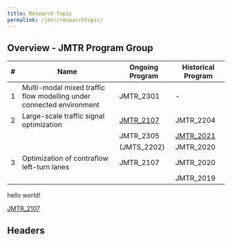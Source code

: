 ```yaml
---
title: Research Topic
permalink: /jmtr/researchtopic/
---
```


<style>
.intro{
font-family:times;
font-size:21px;
}
</style>

## Overview - JMTR Program Group
<table class="table table-striped table-hover ">
  <thead>
    <tr>
      <th>#</th>
      <th>Name</th>
      <th>Ongoing Program</th>
      <th>Historical Program</th>
    </tr>
  </thead>
  <tbody>
    <tr class="success">
      <td>1</td>
      <td>Multi-modal mixed traffic flow modelling under connected environment</td>
      <td>JMTR_2301</td>
      <td>-</td>
    </tr>
    <tr class="info">
      <td>2</td>
      <td>Large-scale traffic signal optimization</td>
      <td><a href="#JMTR_2107">JMTR_2107</a></td>
      <td>JMTR_2204</td>
    </tr>
    <tr class="info">
      <td> </td>
      <td> </td>
      <td>JMTR_2305</td>
      <td><a href="https://yunqing-jia.github.io/Jerland/jmtr/thesis/#JMTR_2021">JMTR_2021</a></td>
    </tr>
    <tr class="info">
      <td> </td>
      <td> </td>
      <td>(JMTS_2202)</td>
      <td>JMTR_2020</td>
    </tr>
    <tr class="success">
      <td>3</td>
      <td>Optimization of contraflow left-turn lanes</td>
      <td>JMTR_2107</td>
      <td>JMTR_2020</td>
    </tr>
    <tr class="success">
      <td> </td>
      <td> </td>
      <td> </td>
      <td>JMTR_2019</td>
    </tr>
  </tbody>
</table>
hello world!

[JMTR_2107](#JMTR_2107)
<a name="JMTR_2107"/><a name="JMTR_2020"/>
## Headers